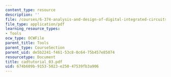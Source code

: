 ```yaml
---
content_type: resource
description: ''
file: /courses/6-374-analysis-and-design-of-digital-integrated-circuits-fall-2003/674b609b91535023e25047539fb3a906_cadtutorial_03.pdf
file_type: application/pdf
learning_resource_types:
- Tools
ocw_type: OCWFile
parent_title: Tools
parent_type: CourseSection
parent_uid: de5b2241-f461-53c8-0c64-75b457e85074
resourcetype: Document
title: cadtutorial_03.pdf
uid: 674b609b-9153-5023-e250-47539fb3a906
---
```

